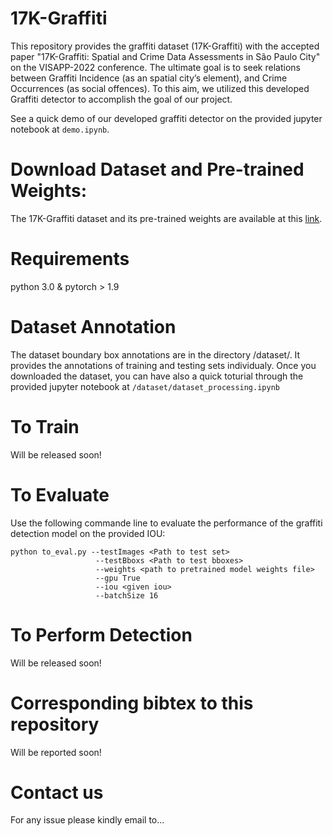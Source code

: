 # 17K-Graffiti
This repository provides the graffiti dataset (17K-Graffiti) with the accepted paper "17K-Graffiti: Spatial and Crime Data Assessments in São Paulo City" on the VISAPP-2022 conference. The ultimate goal is to seek relations between Graffiti Incidence (as an spatial city’s element), and Crime Occurrences (as social offences). To this aim, we utilized this developed Graffiti detector to accomplish the goal of our project. 

See a quick demo of our developed graffiti detector on the provided jupyter notebook at `demo.ipynb`. 

# Download Dataset and Pre-trained Weights:
The 17K-Graffiti dataset and its pre-trained weights are available at this [link](https://zenodo.org/record/5899631).

# Requirements
python 3.0 &
pytorch > 1.9

# Dataset Annotation
The dataset boundary box annotations are in the directory /dataset/. It provides the annotations of training and testing sets individualy. Once you downloaded the dataset, you can have also a quick toturial through the provided jupyter notebook at `/dataset/dataset_processing.ipynb`

# To Train
Will be released soon!

# To Evaluate
Use the following commande line to evaluate the performance of the graffiti detection model on the provided IOU:

```
python to_eval.py --testImages <Path to test set>
                   --testBboxs <Path to test bboxes>
                   --weights <path to pretrained model weights file>
                   --gpu True
                   --iou <given iou>
                   --batchSize 16
```

# To Perform Detection
Will be released soon!

# Corresponding bibtex to this repository
Will be reported soon!

# Contact us  
For any issue please kindly email to...
